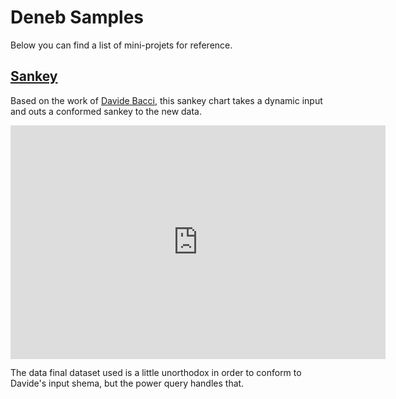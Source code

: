 # Deneb Samples

Below you can find a list of mini-projets for reference.

## [Sankey](Sankey)

Based on the work of [Davide Bacci](https://www.linkedin.com/feed/update/urn:li:activity:7039232737118978050/), this sankey chart takes a dynamic input and outs a conformed sankey to the new data.

<iframe title="Deneb-Sankey" width="600" height="373.5" src="https://app.powerbi.com/view?r=eyJrIjoiZjVmZmZhNjQtODNlMi00MmU1LWIyODktY2MxNTE5NDEyYzZjIiwidCI6ImNhMjJhYmIxLTY3OWYtNDQyZi1iYTRkLTg4NWZlNWIxZTQ2NCIsImMiOjZ9" frameborder="0" allowFullScreen="true"></iframe>

The data final dataset used is a little unorthodox in order to conform to Davide's input shema, but the power query handles that.

